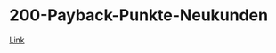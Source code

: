 # 200-Payback-Punkte-Neukunden
<a href=">https://www.payback.de/anmelden/freunde-werben?mgm-ref=ef2d875c-ebde-4e23-a29f-969c4f545121&excid=mgm&incid=mgm">Link</a>
